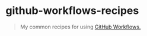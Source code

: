 # github-workflows-recipes

> My common recipes for using [GitHub Workflows.](https://docs.github.com/en/actions/using-workflows)
